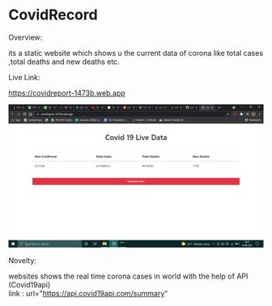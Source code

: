 # CovidRecord

Overview:

its a static website which shows u the current data of corona like total cases ,total deaths and new deaths etc.

Live Link:

https://covidreport-1473b.web.app

![](covid.png)

Novelty:

websites shows the real time corona cases in world with the help of API (Covid19api)   
link :  url="https://api.covid19api.com/summary"

 
